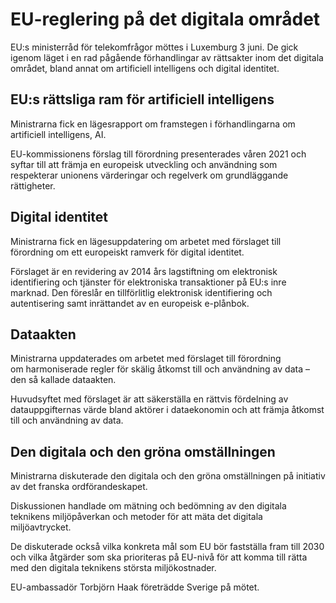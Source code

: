 # EU-reglering på det digitala området

EU:s ministerråd för telekomfrågor möttes i Luxemburg 3 juni. De gick igenom läget i en rad pågående förhandlingar av rättsakter inom det digitala området, bland annat om artificiell intelligens och digital identitet.

## EU:s rättsliga ram för artificiell intelligens

Ministrarna fick en lägesrapport om framstegen i förhandlingarna om artificiell intelligens, AI.

EU-kommissionens förslag till förordning presenterades våren 2021 och syftar till att främja en europeisk utveckling och användning som respekterar unionens värderingar och regelverk om grundläggande rättigheter.

## Digital identitet

Ministrarna fick en lägesuppdatering om arbetet med förslaget till förordning om ett europeiskt ramverk för digital identitet.

Förslaget är en revidering av 2014 års lagstiftning om elektronisk identifiering och tjänster för elektroniska transaktioner på EU:s inre marknad. Den föreslår en tillförlitlig elektronisk identifiering och autentisering samt inrättandet av en europeisk e-plånbok.

## Dataakten

Ministrarna uppdaterades om arbetet med förslaget till förordning om harmoniserade regler för skälig åtkomst till och användning av data – den så kallade dataakten.

Huvudsyftet med förslaget är att säkerställa en rättvis fördelning av datauppgifternas värde bland aktörer i dataekonomin och att främja åtkomst till och användning av data.

## Den digitala och den gröna omställningen

Ministrarna diskuterade den digitala och den gröna omställningen på initiativ av det franska ordförandeskapet.

Diskussionen handlade om mätning och bedömning av den digitala teknikens miljöpåverkan och metoder för att mäta det digitala miljöavtrycket.

De diskuterade också vilka konkreta mål som EU bör fastställa fram till 2030 och vilka åtgärder som ska prioriteras på EU-nivå för att komma till rätta med den digitala teknikens största miljökostnader.

EU-ambassadör Torbjörn Haak företrädde Sverige på mötet.
